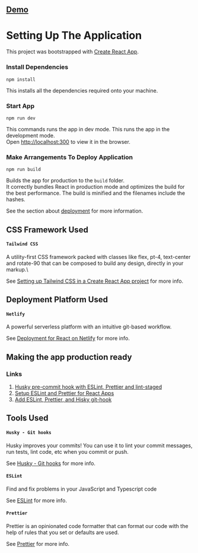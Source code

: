## [Demo](https://status-react-app.netlify.app/)

# Setting Up The Application

This project was bootstrapped with [Create React App](https://github.com/facebook/create-react-app).

### Install Dependencies

`npm install`

This installs all the dependencies required onto your machine.

### Start App

`npm run dev`

This commands runs the app in dev mode. This runs the app in the development mode.\
Open [http://localhost:300](http://localhost:3000) to view it in the browser.

### Make Arrangements To Deploy Application

`npm run build`

Builds the app for production to the `build` folder.\
It correctly bundles React in production mode and optimizes the build for the best performance. The build is minified and the filenames include the hashes.

See the section about [deployment](https://facebook.github.io/create-react-app/docs/deployment) for more information.

## CSS Framework Used

#### `Tailwind CSS`

A utility-first CSS framework packed with classes like flex, pt-4, text-center and rotate-90 that can be composed to build any design, directly in your markup.\

See [Setting up Tailwind CSS in a Create React App project](https://tailwindcss.com/docs/guides/create-react-app/) for more info.

## Deployment Platform Used

#### `Netlify`

A powerful serverless platform with an intuitive git-based workflow.

See [Deployment for React on Netlify](https://create-react-app.dev/docs/deployment/#netlify) for more info.

## Making the app production ready

### Links

1. [Husky pre-commit hook with ESLint, Prettier and lint-staged](https://dev.to/botreetechnologies/setting-up-husky-pre-commit-hook-with-eslint-prettier-and-lint-staged-for-react-and-react-native-d05)
2. [Setup ESLint and Prettier for React Apps](https://thomaslombart.com/setup-eslint-prettier-react)
3. [Add ESLint, Prettier, and Hisky git-hook](https://medium.com/litslink/react-js-adding-eslint-with-prettier-husky-git-hook-480ad39e65e9)

## Tools Used

#### `Husky - Git hooks`

Husky improves your commits! You can use it to lint your commit messages, run tests, lint code, etc when you commit or push.

See [Husky - Git hooks](https://typicode.github.io/husky/#/) for more info.

#### `ESLint`

Find and fix problems in your JavaScript and Typescript code

See [ESLint](https://eslint.org/) for more info.

#### `Prettier`

Prettier is an opinionated code formatter that can format our code with the help of rules that you set or defaults are used.

See [Prettier](https://prettier.io/) for more info.